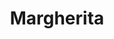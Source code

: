 ---
pizza_image_url: "/images/pizza-6.jpg"
title: "Margherita"
title_fr: "French Margherita"
pizza_content: "Far far away, behind the word mountains, far from the countries Vokalia and Consonantia "
pizza_content_fr: "French Far far away, behind the word mountains, far from the countries Vokalia and Consonantia "
pizza_price: "$2.90"
pizza_price_fr: "$2.90"
type: "menus"
---